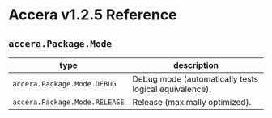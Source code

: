 [//]: # (Project: Accera)
[//]: # (Version: v1.2.5)

# Accera v1.2.5 Reference
## `accera.Package.Mode`

type | description
--- | ---
`accera.Package.Mode.DEBUG` | Debug mode (automatically tests logical equivalence).
`accera.Package.Mode.RELEASE` | Release (maximally optimized).


<div style="page-break-after: always;"></div>

